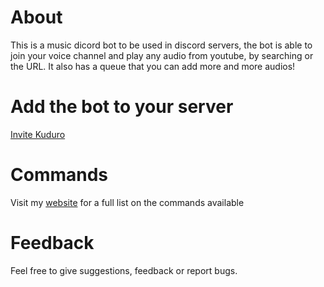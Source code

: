 # About
This is a music dicord bot to be used in discord servers, the bot is able to join your voice channel and play any audio from youtube, by searching or the URL.
It also has a queue that you can add more and more audios!

# Add the bot to your server

[Invite Kuduro](https://discord.com/api/oauth2/authorize?client_id=757432703128698960&permissions=36719680&redirect_uri=https%3A%2F%2Fdiscord.com%2Fapi%2Foauth2%2Fauthorize%3Fclient_id%3D757432703128698960%26permissions%3D36719680%26redirect_uri%3Dhttps%253A%252F%252Fdiscord.com%252Fapi%252Foauth2%252Fauthorize%253Fclient_id%253&scope=bot)

# Commands

Visit my [website](https://www.kuduro.wtf) for a full list on the commands available

# Feedback

Feel free to give suggestions, feedback or report bugs.
